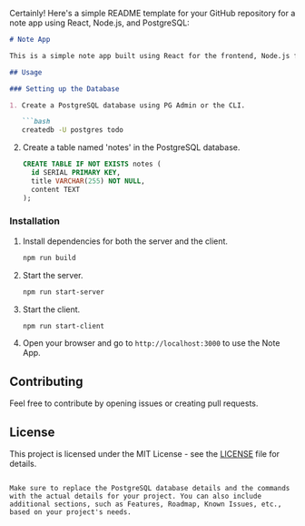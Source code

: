 Certainly! Here's a simple README template for your GitHub repository for a note app using React, Node.js, and PostgreSQL:

```markdown
# Note App

This is a simple note app built using React for the frontend, Node.js for the backend, and PostgreSQL for the database.

## Usage

### Setting up the Database

1. Create a PostgreSQL database using PG Admin or the CLI.

   ```bash
   createdb -U postgres todo
   ```

2. Create a table named 'notes' in the PostgreSQL database.

   ```sql
   CREATE TABLE IF NOT EXISTS notes (
     id SERIAL PRIMARY KEY,
     title VARCHAR(255) NOT NULL,
     content TEXT
   );
   ```

### Installation

1. Install dependencies for both the server and the client.

   ```bash
   npm run build
   ```

2. Start the server.

   ```bash
   npm run start-server
   ```

3. Start the client.

   ```bash
   npm run start-client
   ```

4. Open your browser and go to `http://localhost:3000` to use the Note App.

## Contributing

Feel free to contribute by opening issues or creating pull requests.

## License

This project is licensed under the MIT License - see the [LICENSE](LICENSE) file for details.
```

Make sure to replace the PostgreSQL database details and the commands with the actual details for your project. You can also include additional sections, such as Features, Roadmap, Known Issues, etc., based on your project's needs.
